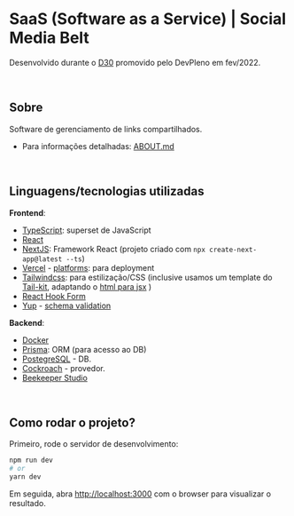 # SaaS (Software as a Service) | Social Media Belt

Desenvolvido durante o [D30](https://www.youtube.com/c/DevPlenoD30) promovido pelo DevPleno em fev/2022.

<br>

## Sobre

Software de gerenciamento de links compartilhados.
- Para informações detalhadas: [ABOUT.md](./ABOUT.md)

<br>

## Linguagens/tecnologias utilizadas

**Frontend**:
- [TypeScript](https://www.typescriptlang.org/): superset de JavaScript
- [React](https://pt-br.reactjs.org/)
- [NextJS](https://nextjs.org/): Framework React (projeto criado com `npx create-next-app@latest --ts`)
- [Vercel](https://vercel.com/) - [platforms](https://github.com/vercel/platforms): para deployment
- [Tailwindcss](https://tailwindcss.com/docs/guides/nextjs): para estilização/CSS (inclusive usamos um template do [Tail-kit](https://www.tailwind-kit.com/templates/datadashboard), adaptando o [html para jsx](https://magic.reactjs.net/htmltojsx.htm) )
- [React Hook Form](https://react-hook-form.com/)
- [Yup](https://github.com/jquense/yup) - [schema validation](https://react-hook-form.com/get-started#SchemaValidation)


**Backend**:
- [Docker](https://www.docker.com/)
- [Prisma](https://www.prisma.io/): ORM (para acesso ao DB)
- [PostegreSQL](https://www.postgresql.org/) - DB.
- [Cockroach](https://www.cockroachlabs.com/) - provedor.
- [Beekeeper Studio](https://www.beekeeperstudio.io/)

<br>

## Como rodar o projeto?

Primeiro, rode o servidor de desenvolvimento:

```bash
npm run dev
# or
yarn dev
```

Em seguida, abra [http://localhost:3000](http://localhost:3000) com o browser para visualizar o resultado.
